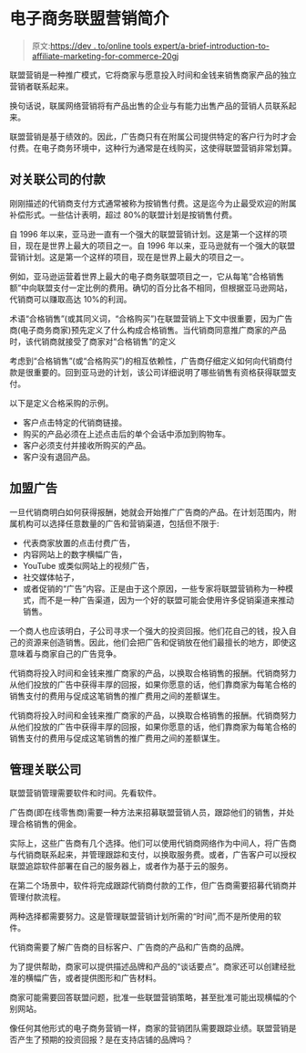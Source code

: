 # 电子商务联盟营销简介

> 原文:[https://dev . to/online tools expert/a-brief-introduction-to-affiliate-marketing-for-commerce-20gj](https://dev.to/onlinetoolsexpert/a-brief-introduction-to-affiliate-marketing-for-ecommerce-20gj)

联盟营销是一种推广模式，它将商家与愿意投入时间和金钱来销售商家产品的独立营销者联系起来。

换句话说，联属网络营销将有产品出售的企业与有能力出售产品的营销人员联系起来。

联盟营销是基于绩效的。因此，广告商只有在附属公司提供特定的客户行为时才会付费。在电子商务环境中，这种行为通常是在线购买，这使得联盟营销非常划算。

## [](#payments-to-affiliates)对关联公司的付款

刚刚描述的代销商支付方式通常被称为按销售付费。这是迄今为止最受欢迎的附属补偿形式。一些估计表明，超过 80%的联盟计划是按销售付费。

自 1996 年以来，亚马逊一直有一个强大的联盟营销计划。这是第一个这样的项目，现在是世界上最大的项目之一。自 1996 年以来，亚马逊就有一个强大的联盟营销计划。这是第一个这样的项目，现在是世界上最大的项目之一。

例如，亚马逊运营着世界上最大的电子商务联盟项目之一，它从每笔“合格销售额”中向联盟支付一定比例的费用。确切的百分比各不相同，但根据亚马逊网站，代销商可以赚取高达 10%的利润。

术语“合格销售”(或其同义词，“合格购买”)在联盟营销上下文中很重要，因为广告商(电子商务商家)预先定义了什么构成合格销售。当代销商同意推广商家的产品时，该代销商就接受了商家对“合格销售”的定义

考虑到“合格销售”(或“合格购买”)的相互依赖性，广告商仔细定义如何向代销商付款是很重要的。回到亚马逊的计划，该公司详细说明了哪些销售有资格获得联盟支付。

以下是定义合格采购的示例。

*   客户点击特定的代销商链接。
*   购买的产品必须在上述点击后的单个会话中添加到购物车。
*   客户必须支付并接收所购买的产品。
*   客户没有退回产品。

## [](#affiliate-ads)加盟广告

一旦代销商明白如何获得报酬，她就会开始推广广告商的产品。在计划范围内，附属机构可以选择任意数量的广告和营销渠道，包括但不限于:

*   代表商家放置的点击付费广告，
*   内容网站上的数字横幅广告，
*   YouTube 或类似网站上的视频广告，
*   社交媒体帖子，
*   或者促销的“广告”内容。正是由于这个原因，一些专家将联盟营销称为一种模式，而不是一种广告渠道，因为一个好的联盟可能会使用许多促销渠道来推动销售。

一个商人也应该明白，子公司寻求一个强大的投资回报。他们花自己的钱，投入自己的资源来创造销售。因此，他们会把广告和促销放在他们最擅长的地方，即使这意味着与商家自己的广告竞争。

代销商将投入时间和金钱来推广商家的产品，以换取合格销售的报酬。代销商努力从他们投放的广告中获得丰厚的回报，如果你愿意的话，他们靠商家为每笔合格的销售支付的费用与促成这笔销售的推广费用之间的差额谋生。

代销商将投入时间和金钱来推广商家的产品，以换取合格销售的报酬。代销商努力从他们投放的广告中获得丰厚的回报，如果你愿意的话，他们靠商家为每笔合格的销售支付的费用与促成这笔销售的推广费用之间的差额谋生。

## [](#managing-affiliates)管理关联公司

联盟营销管理需要软件和时间。先看软件。

广告商(即在线零售商)需要一种方法来招募联盟营销人员，跟踪他们的销售，并处理合格销售的佣金。

实际上，这些广告商有几个选择。他们可以使用代销商网络作为中间人，将广告商与代销商联系起来，并管理跟踪和支付，以换取服务费。或者，广告客户可以授权联盟追踪软件部署在自己的服务器上，或者作为基于云的服务。

在第二个场景中，软件将完成跟踪代销商付款的工作，但广告商需要招募代销商并管理付款流程。

两种选择都需要努力。这是管理联盟营销计划所需的“时间”,而不是所使用的软件。

代销商需要了解广告商的目标客户、广告商的产品和广告商的品牌。

为了提供帮助，商家可以提供描述品牌和产品的“谈话要点”。商家还可以创建经批准的横幅广告，或者提供图形和广告材料。

商家可能需要回答联盟问题，批准一些联盟营销策略，甚至批准可能出现横幅的个别网站。

像任何其他形式的电子商务营销一样，商家的营销团队需要跟踪业绩。联盟营销是否产生了预期的投资回报？是在支持店铺的品牌吗？